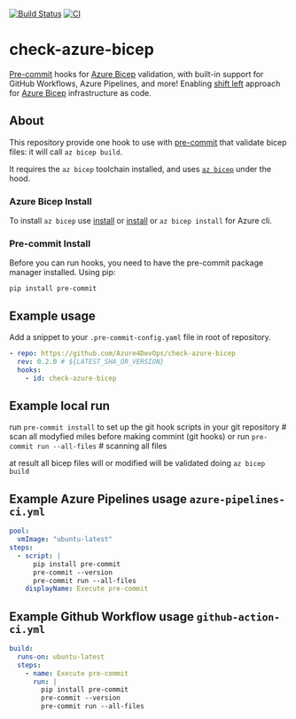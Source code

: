 [![Build Status](https://dev.azure.com/Azure4DevOps/Azure4DevOps/_apis/build/status/Azure4DevOps.check-azure-bicep-ci?branchName=master)](https://dev.azure.com/Azure4DevOps/Azure4DevOps/_build/latest?definitionId=2&branchName=master)
[![CI](https://github.com/Azure4DevOps/check-azure-bicep/actions/workflows/github-action-ci.yml/badge.svg)](https://github.com/Azure4DevOps/check-azure-bicep/actions/workflows/github-action-ci.yml)

# check-azure-bicep

[Pre-commit](https://pre-commit.com/) hooks for [Azure Bicep](https://github.com/Azure/bicep) validation,
with built-in support for GitHub Workflows, Azure Pipelines, and more! Enabling [shift left](https://devopedia.org/shift-left) approach for [Azure Bicep](https://github.com/Azure/bicep) infrastructure as code.

## About

This repository provide one hook to use with [pre-commit](https://pre-commit.com/) that validate bicep files: it will call `az bicep build`.

It requires the `az bicep` toolchain installed, and uses [`az bicep`](https://github.com/Azure/bicep) under the hood.

### Azure Bicep Install

To install `az bicep` use [install](https://docs.microsoft.com/pl-pl/azure/azure-resource-manager/bicep/install) or [install](https://github.com/Azure/bicep) or `az bicep install` for Azure cli.

### Pre-commit Install

Before you can run hooks, you need to have the pre-commit package manager installed. Using pip:

```pip
pip install pre-commit
```

## Example usage

Add a snippet to your `.pre-commit-config.yaml` file in root of repository.

```yaml
- repo: https://github.com/Azure4DevOps/check-azure-bicep
  rev: 0.2.0 # ${LATEST_SHA_OR_VERSION}
  hooks:
    - id: check-azure-bicep
```

## Example local run

run `pre-commit install` to set up the git hook scripts in your git repository # scan all modyfied miles before making commint (git hooks)
or
run `pre-commit run --all-files` # scanning all files

at result all bicep files will or modified will be validated doing `az bicep build`

## Example Azure Pipelines usage `azure-pipelines-ci.yml`

```yaml
pool:
  vmImage: "ubuntu-latest"
steps:
  - script: |
      pip install pre-commit
      pre-commit --version
      pre-commit run --all-files
    displayName: Execute pre-commit
```

## Example Github Workflow usage `github-action-ci.yml`

```yaml
build:
  runs-on: ubuntu-latest
  steps:
    - name: Execute pre-commit
      run: |
        pip install pre-commit
        pre-commit --version
        pre-commit run --all-files
```
